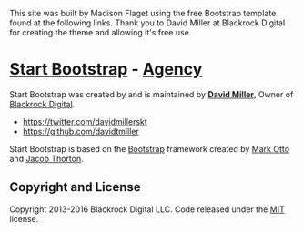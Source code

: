 This site was built by Madison Flaget using the free Bootstrap template found at the following links. Thank you to
David Miller at Blackrock Digital for creating the theme and allowing it's free use.

# [Start Bootstrap](http://startbootstrap.com/) - [Agency](http://startbootstrap.com/template-overviews/agency/)

Start Bootstrap was created by and is maintained by **[David Miller](http://davidmiller.io/)**, Owner of [Blackrock Digital](http://blackrockdigital.io/).

* https://twitter.com/davidmillerskt
* https://github.com/davidtmiller

Start Bootstrap is based on the [Bootstrap](http://getbootstrap.com/) framework created by [Mark Otto](https://twitter.com/mdo) and [Jacob Thorton](https://twitter.com/fat).

## Copyright and License

Copyright 2013-2016 Blackrock Digital LLC. Code released under the [MIT](https://github.com/BlackrockDigital/startbootstrap-agency/blob/gh-pages/LICENSE) license.
